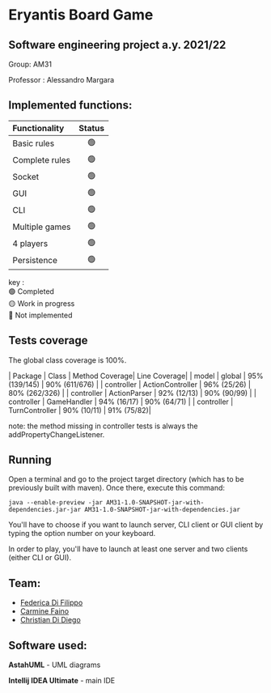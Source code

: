 # Eryantis Board Game 
## Software engineering project a.y. 2021/22

Group: AM31

Professor : Alessandro Margara

## Implemented functions: 

| Functionality |     Status     |
|:-----------------------|:--------------:|
| Basic rules |     🟢     |
| Complete rules |     🟢      |
| Socket | 🟢 |
| GUI | 🟢 |
| CLI |     🟢     |
| Multiple games | 🟢 |
| 4 players | 🟢 |
| Persistence | 🟢 |

key :   
🟢 Completed     
🟡 Work in progress  
🔴 Not implemented

## Tests coverage

The global class coverage is 100%.

| Package | Class | Method Coverage| Line Coverage|
| model | global | 95% (139/145) | 90% (611/676) |
| controller | ActionController | 96% (25/26) | 80% (262/326) |
| controller | ActionParser | 92% (12/13) | 90% (90/99)  |
| controller | GameHandler | 94% (16/17) | 90% (64/71) |
| controller | TurnController | 90% (10/11) | 91% (75/82)|

note: the method missing in controller tests is always the addPropertyChangeListener.

## Running

Open a terminal and go to the project target directory (which has to be previously built with maven). Once there, execute this command:

```
java --enable-preview -jar AM31-1.0-SNAPSHOT-jar-with-dependencies.jar-jar AM31-1.0-SNAPSHOT-jar-with-dependencies.jar
```
You'll have to choose if you want to launch server, CLI client or GUI client by typing the option number on your keyboard.

In order to play, you'll have to launch at least one server and two clients (either CLI or GUI).

## Team:
* [Federica Di Filippo](https://github.com/FedericaDiFilippo)
* [Carmine Faino](https://github.com/CarmineFaino)
* [Christian Di Diego](https://github.com/ChristianDiDiego)

## Software used:

**AstahUML** - UML diagrams

**Intellij IDEA Ultimate** - main IDE 